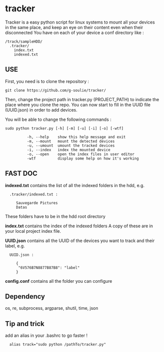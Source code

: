 # tracker
Tracker is a easy python script for linux systems to mount all your devices in the same place, and keep an eye on their content even when their disconnected
You have on each of your device a conf directory like :

    /track/sampleHDD/
      .tracker/
        index.txt
        indexed.txt


USE
--------------------
First, you need is to clone the repository :

    git clone https://github.com/g-soulie/tracker/

Then, change the project path in tracker.py (PROJECT_PATH) to indicate the place where you clone the repo.
You can now start to fill in the UUID file (UUID.json) in order to add devices.

You will be able to change the following commands :

    sudo python tracker.py [-h] [-m] [-u] [-i] [-o] [-wtf]
  
              -h, --help    show this help message and exit
              -m, --mount   mount the detected devices
              -u, --umount  umount the tracked devices
              -i, --index   index the mounted device
              -o, --open    open the index files in user editor
              -wtf          display some help on how it's working



FAST DOC
------------------------

**indexed.txt** contains the list of all the indexed folders in the hdd, e.g.

      .tracker/indexed.txt :
      
         Sauvegarde Pictures
         Datas

These folders have to be in the hdd root directory

**index.txt** contains the index of the indexed folders
A copy of these are in your local project index file.


**UUID.json** contains all the UUID of the devices you want to track and their label, e.g.

      UUID.json :
      
         {
          "6V576B7N8877B87B8": "label"
         }
         
  **config.conf** contains all the folder you can configure


Dependency
------------------------------
os, re, subprocess, argparse, shutil, time, json

Tip and trick
------------------------------------
add an alias in your .bashrc to go faster !
    
      alias track="sudo python /pathTo/tracker.py"

